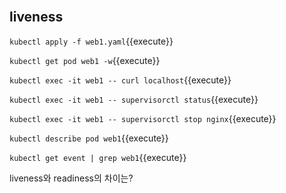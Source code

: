 <br>

## liveness

`kubectl apply -f web1.yaml`{{execute}}

`kubectl get pod web1 -w`{{execute}}

`kubectl exec -it web1 -- curl localhost`{{execute}}

`kubectl exec -it web1 -- supervisorctl status`{{execute}}

`kubectl exec -it web1 -- supervisorctl stop nginx`{{execute}}

`kubectl describe pod web1`{{execute}}

`kubectl get event | grep web1`{{execute}}


liveness와 readiness의 차이는?

